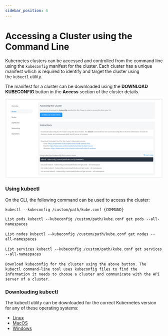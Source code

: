 ```yaml
---
sidebar_position: 4
---
```

# Accessing a Cluster using the Command Line

Kubernetes clusters can be accessed and controlled from the command line using the `kubeconfig` manifest for the cluster. Each cluster has a unique manifest which is required to identify and target the cluster using the `kubectl` utility.

The manifest for a cluster can be downloaded using the **DOWNLOAD KUBECONFIG** button in the **Access** section of the cluster details.

![Access tab](img/Access.png)
### Using kubectl

On the CLI, the following command can be used to access the cluster:

```
kubectl --kubeconfig /custom/path/kube.conf {COMMAND}
```

```
List pods kubectl --kubeconfig /custom/path/kube.conf get pods --all-namespaces  
  
List nodes kubectl --kubeconfig /custom/path/kube.conf get nodes --all-namespaces  
  
List services kubectl --kubeconfig /custom/path/kube.conf get services --all-namespaces  
  
Download kubeconfig for the cluster using the above button. The kubectl command-line tool uses kubeconfig files to find the information it needs to choose a cluster and communicate with the API server of a cluster.
```

### Downloading kubectl

The kubectl utility can be downloaded for the correct Kubernetes version for any of these operating systems:

- [Linux](https://storage.googleapis.com/kubernetes-release/release/v1.23.3/bin/linux/amd64/kubectl )
- [MacOS](https://storage.googleapis.com/kubernetes-release/release/v1.23.3/bin/darwin/amd64/kubectl)
- [Windows](https://storage.googleapis.com/kubernetes-release/release/v1.23.3/bin/windows/amd64/kubectl.exe)




